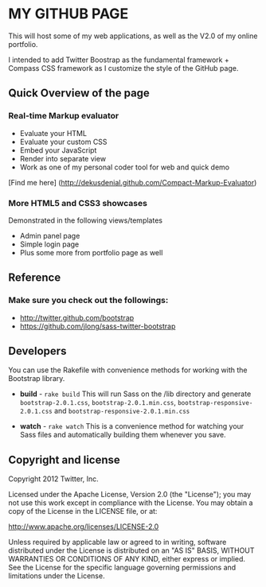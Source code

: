 MY GITHUB PAGE
==============

This will host some of my web applications, as well as the V2.0 of my online portfolio.

I intended to add Twitter Boostrap as the fundamental framework + Compass CSS framework as I customize the style of the GitHub page.

Quick Overview of the page
--------------------------
### Real-time Markup evaluator

+ Evaluate your HTML
+ Evaluate your custom CSS
+ Embed your JavaScript
+ Render into separate view
+ Work as one of my personal coder tool for web and quick demo

[Find me here] (http://dekusdenial.github.com/Compact-Markup-Evaluator)

### More HTML5 and CSS3 showcases
Demonstrated in the following views/templates

+ Admin panel page
+ Simple login page
+ Plus some more from portfolio page as well

Reference
---------
### Make sure you check out the followings:

+ http://twitter.github.com/bootstrap
+ https://github.com/jlong/sass-twitter-bootstrap

Developers
----------

You can use the Rakefile with convenience methods for working with the Bootstrap library.

+ **build** - `rake build`
This will run Sass on the /lib directory and generate `bootstrap-2.0.1.css`, `bootstrap-2.0.1.min.css`, `bootstrap-responsive-2.0.1.css` and `bootstrap-responsive-2.0.1.min.css`

+ **watch** - `rake watch`
This is a convenience method for watching your Sass files and automatically building them whenever you save.

Copyright and license
---------------------

Copyright 2012 Twitter, Inc.

Licensed under the Apache License, Version 2.0 (the "License");
you may not use this work except in compliance with the License.
You may obtain a copy of the License in the LICENSE file, or at:

   http://www.apache.org/licenses/LICENSE-2.0

Unless required by applicable law or agreed to in writing, software
distributed under the License is distributed on an "AS IS" BASIS,
WITHOUT WARRANTIES OR CONDITIONS OF ANY KIND, either express or implied.
See the License for the specific language governing permissions and
limitations under the License.
